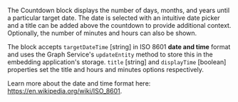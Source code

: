 The Countdown block displays the number of days, months, and years until a particular target date. The date is selected with an intuitive date picker and a title can be added above the countdown to provide additional context. Optionally, the number of minutes and hours can also be shown.

The block accepts `targetDateTime` \[string] in ISO 8601 **date and time** format and uses the Graph Service's `updateEntity` method to store this in the embedding application's storage. `title` \[string] and `displayTime` \[boolean] properties set the title and hours and minutes options respectively.

Learn more about the date and time format here: https://en.wikipedia.org/wiki/ISO_8601.
